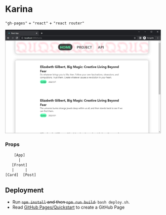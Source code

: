 # Karina
`"gh-pages"` + `"react"` + `"react router"`

<p align="center"><img width="" src="assets/screenshot-2.jpg" alt="puppet core"></p>

### Props
```
    [App]
      |
   [Front]
   |     |
[Card]  [Post]
```

## Deployment
- Run <del>`npm install` and then `npm run build`.</del> `bash deploy.sh`.
- Read [GitHub Pages/Quickstart](https://docs.github.com/en/pages/quickstart) to create a GitHub Page
